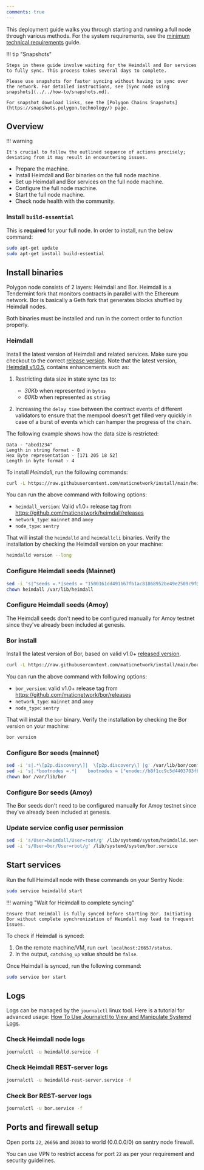 ```yaml
---
comments: true
---
```


This deployment guide walks you through starting and running a full node through various methods. For the system requirements, see the [minimum technical requirements](../validator/validator-system-requirements.md) guide.

!!! tip "Snapshots"
    
    Steps in these guide involve waiting for the Heimdall and Bor services to fully sync. This process takes several days to complete.

    Please use snapshots for faster syncing without having to sync over the network. For detailed instructions, see [Sync node using snapshots](../../how-to/snapshots.md).

    For snapshot download links, see the [Polygon Chains Snapshots](https://snapshots.polygon.technology/) page.


## Overview

!!! warning
    
    It's crucial to follow the outlined sequence of actions precisely; deviating from it may result in encountering issues.

- Prepare the machine.
- Install Heimdall and Bor binaries on the full node machine.
- Set up Heimdall and Bor services on the full node machine.
- Configure the full node machine.
- Start the full node machine.
- Check node health with the community.


### Install `build-essential`

This is **required** for your full node. In order to install, run the below command:

```bash
sudo apt-get update
sudo apt-get install build-essential
```

## Install binaries

Polygon node consists of 2 layers: Heimdall and Bor. Heimdall is a Tendermint fork that monitors contracts in parallel with the Ethereum network. Bor is basically a Geth fork that generates blocks shuffled by Heimdall nodes.

Both binaries must be installed and run in the correct order to function properly.

### Heimdall

Install the latest version of Heimdall and related services. Make sure you checkout to the correct [release version](https://github.com/maticnetwork/heimdall/releases). Note that the latest version, [Heimdall v1.0.5](https://github.com/maticnetwork/heimdall/releases/tag/v1.0.5), contains enhancements such as:

1. Restricting data size in state sync txs to:
    * *30Kb* when represented in `bytes`
    * *60Kb* when represented as `string`

2. Increasing the `delay time` between the contract events of different validators to ensure that the mempool doesn't get filled very quickly in case of a burst of events which can hamper the progress of the chain.

The following example shows how the data size is restricted:

```
Data - "abcd1234"
Length in string format - 8
Hex Byte representation - [171 205 18 52]
Length in byte format - 4
```

To install *Heimdall*, run the following commands:

```bash
curl -L https://raw.githubusercontent.com/maticnetwork/install/main/heimdall.sh | bash -s -- <heimdall_version> <network_type> <node_type>
```

You can run the above command with following options:

- `heimdall_version`: Valid v1.0+ release tag from https://github.com/maticnetwork/heimdall/releases
- `network_type`: `mainnet` and `amoy`
- `node_type`: `sentry`

That will install the `heimdalld` and `heimdallcli` binaries. Verify the installation by checking the Heimdall version on your machine:

```bash
heimdalld version --long
```

### Configure Heimdall seeds (Mainnet)

```bash
sed -i 's|^seeds =.*|seeds = "1500161dd491b67fb1ac81868952be49e2509c9f@52.78.36.216:26656,dd4a3f1750af5765266231b9d8ac764599921736@3.36.224.80:26656,8ea4f592ad6cc38d7532aff418d1fb97052463af@34.240.245.39:26656,e772e1fb8c3492a9570a377a5eafdb1dc53cd778@54.194.245.5:26656,6726b826df45ac8e9afb4bdb2469c7771bd797f1@52.209.21.164:26656"|g' /var/lib/heimdall/config/config.toml
chown heimdall /var/lib/heimdall
```

### Configure Heimdall seeds (Amoy)

The Heimdall seeds don't need to be configured manually for Amoy testnet since they've already been included at genesis.

### Bor install

Install the latest version of Bor, based on valid v1.0+ [released version](https://github.com/maticnetwork/bor/releases).

```bash
curl -L https://raw.githubusercontent.com/maticnetwork/install/main/bor.sh | bash -s -- <bor_version> <network_type> <node_type>
```
You can run the above command with following options:

- `bor_version`: valid v1.0+ release tag from https://github.com/maticnetwork/bor/releases
- `network_type`: `mainnet` and `amoy`
- `node_type`: `sentry`

That will install the `bor` binary. Verify the installation by checking the Bor version on your machine:

```bash
bor version
```

### Configure Bor seeds (mainnet)

```bash
sed -i 's|.*\[p2p.discovery\]|  \[p2p.discovery\] |g' /var/lib/bor/config.toml
sed -i 's|.*bootnodes =.*|    bootnodes = ["enode://b8f1cc9c5d4403703fbf377116469667d2b1823c0daf16b7250aa576bacf399e42c3930ccfcb02c5df6879565a2b8931335565f0e8d3f8e72385ecf4a4bf160a@3.36.224.80:30303", "enode://8729e0c825f3d9cad382555f3e46dcff21af323e89025a0e6312df541f4a9e73abfa562d64906f5e59c51fe6f0501b3e61b07979606c56329c020ed739910759@54.194.245.5:30303"]|g' /var/lib/bor/config.toml
chown bor /var/lib/bor
```

### Configure Bor seeds (Amoy)

The Bor seeds don't need to be configured manually for Amoy testnet since they've already been included at genesis.

### Update service config user permission

```bash
sed -i 's/User=heimdall/User=root/g' /lib/systemd/system/heimdalld.service
sed -i 's/User=bor/User=root/g' /lib/systemd/system/bor.service
```

## Start services

Run the full Heimdall node with these commands on your Sentry Node:

```bash
sudo service heimdalld start
```

!!! warning "Wait for Heimdall to complete syncing"

    Ensure that Heimdall is fully synced before starting Bor. Initiating Bor without complete synchronization of Heimdall may lead to frequent issues.

To check if Heimdall is synced:
  1. On the remote machine/VM, run `curl localhost:26657/status`.
  2. In the output, `catching_up` value should be `false`.

Once Heimdall is synced, run the following command:

```bash
sudo service bor start
```

## Logs

Logs can be managed by the `journalctl` linux tool. Here is a tutorial for advanced usage: [How To Use Journalctl to View and Manipulate Systemd Logs](https://www.digitalocean.com/community/tutorials/how-to-use-journalctl-to-view-and-manipulate-systemd-logs).

### Check Heimdall node logs

```bash
journalctl -u heimdalld.service -f
```

### Check Heimdall REST-server logs

```bash
journalctl -u heimdalld-rest-server.service -f
```

### Check Bor REST-server logs

```bash
journalctl -u bor.service -f
```

## Ports and firewall setup

Open ports `22`, `26656` and `30303` to world (0.0.0.0/0) on sentry node firewall.

You can use VPN to restrict access for port `22` as per your requirement and security guidelines.
